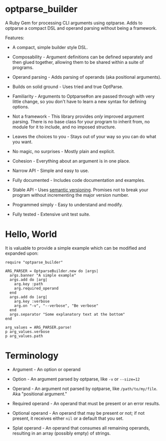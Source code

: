 # optparse_builder

A Ruby Gem for processing CLI arguments using optparse.  Adds to
optparse a compact DSL and operand parsing without being a framework.

Features:

* A  compact, simple builder style DSL.

* Composability - Argument definitions can be defined separately and
  then glued together, allowing them to be shared within a suite of
  programs.

* Operand parsing - Adds parsing of operands (aka positional
  arguments).

* Builds on solid ground - Uses tried and true OptParse.

* Familiarity - Arguments to Optparse#on are passed through with very
  little change, so you don't have to learn a new syntax for defining
  options.

* Not a framework - This library provides _only_ improved argument
  parsing.  There is no base class for your program to inherit from,
  no module for it to include, and no imposed structure.

* Leaves the choices to you - Stays out of your way so you can do what
  you want.

* No magic, no surprises - Mostly plain and explicit.

* Cohesion - Everything about an argument is in one place.

* Narrow API - Simple and easy to use.

* Fully documented - Includes code documentation and examples.

* Stable API - Uses [semantic versioning][1].  Promises not to break
  your program without incrementing the major version number.

* Programmed simply - Easy to understand and modify.

* Fully tested - Extensive unit test suite.

# Hello, World

It is valuable to provide a simple example which can be modified and
expanded upon:

```
require "optparse_builder"

ARG_PARSER = OptparseBuilder.new do |args|
  args.banner "A simple example"
  args.add do |arg|
    arg.key :path
    arg.required_operand
  end
  args.add do |arg|
    arg.key :verbose
    arg.on "-v", "--verbose", "Be verbose"
  end
  args.separator "Some explanatory text at the bottom"
end

arg_values = ARG_PARSER.parse!
p arg_values.verbose
p arg_values.path
```

# Terminology

* Argument - An option or operand

* Option - An argument parsed by optparse, like `-v` or `--size=12`

* Operand - An argument not parsed by optparse, like
  `/path/to/my/file`.  Aka "positional argument."
  
* Required operand - An operand that must be present or an error
  results.

* Optional operand - An operand that may be present or not; if not
  present, it receives either `nil` or a default that you set.

* Splat operand - An operand that consumes all remaining operands,
  resulting in an array (possibly empty) of strings.

[1]: https://semver.org/spec/v2.0.0.html
